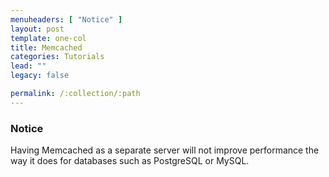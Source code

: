 ```yaml
---
menuheaders: [ "Notice" ]
layout: post
template: one-col
title: Memcached
categories: Tutorials
lead: ""
legacy: false

permalink: /:collection/:path
---
```









### Notice

Having Memcached as a separate server will not improve performance the way it does for databases such as PostgreSQL or MySQL.




